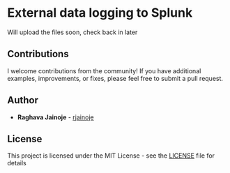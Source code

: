 # External data logging to Splunk
Will upload the files soon, check back in later



## Contributions

I welcome contributions from the community! If you have additional examples, improvements, or fixes, please feel free to submit a pull request.


## Author

* **Raghava Jainoje** - [rjainoje](https://github.com/rjainoje)


## License

This project is licensed under the MIT License - see the [LICENSE](LICENSE) file for details